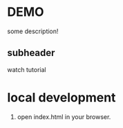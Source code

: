 # DEMO

some description!

## subheader

watch tutorial


# local development

1. open index.html in your browser.